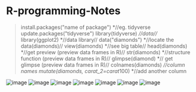 # R-programming-Notes

>install.packages("name of package") *//eg. tidyverse
> update.packages("tidyverse")
> library(tidyverse) *//data//*
> library(ggplot2) *//data library//
> data("diamonds") *//locate the data(diamonds)//
> view(diamonds) *//see big table//
> head(diamonds) *//get preview (preview data frames in R)//
> str(diamonds) *//structure function (preview data frames in R)//
> glimpse(diamond) *// get glimpse (preview data frames in R)//
> colnames(diamonds) *//column names
>mutate(diamonds, carat_2=carat*100) *//add another column


![image](https://github.com/user-attachments/assets/014b916a-53fc-40bb-91ce-de8c216e7be6)
![image](https://github.com/user-attachments/assets/c0e07dcf-9943-45b2-95ef-dc0f882b6f7e)
![image](https://github.com/user-attachments/assets/1ae1c013-74c3-4b6a-b718-6c8b63e0c72d)
![image](https://github.com/user-attachments/assets/4c7822c6-a4d3-46d5-ae1e-13394f85e56f)
![image](https://github.com/user-attachments/assets/80529db7-0b06-4847-811b-ccd4ef8f1b09)
![image](https://github.com/user-attachments/assets/dc2ecf13-dfec-4c8c-a80b-1aee2f2c2226)
![image](https://github.com/user-attachments/assets/1fb6eca0-92ad-4139-8bcf-d1f998349948)


